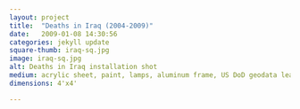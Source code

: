 ```yaml
---
layout: project
title:  "Deaths in Iraq (2004-2009)"
date:   2009-01-08 14:30:56
categories: jekyll update
square-thumb: iraq-sq.jpg
image: iraq-sq.jpg
alt: Deaths in Iraq installation shot
medium: acrylic sheet, paint, lamps, aluminum frame, US DoD geodata leaked by WikiLeaks
dimensions: 4'x4'

---
```



